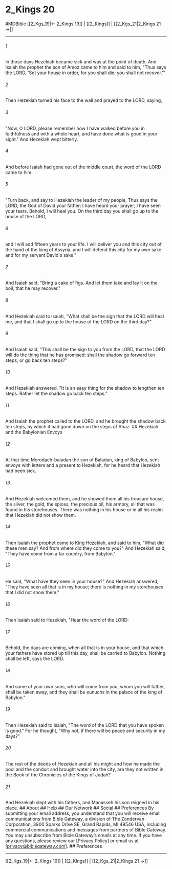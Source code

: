 # 2_Kings 20
#MDBible
[[2_Kgs_19|← 2_Kings 19]] | [[2_Kings]] | [[2_Kgs_21|2_Kings 21 →]]

***


###### 1 
In those days Hezekiah became sick and was at the point of death. And Isaiah the prophet the son of Amoz came to him and said to him, "Thus says the LORD, 'Set your house in order, for you shall die; you shall not recover.'" 

###### 2 
Then Hezekiah turned his face to the wall and prayed to the LORD, saying, 

###### 3 
"Now, O LORD, please remember how I have walked before you in faithfulness and with a whole heart, and have done what is good in your sight." And Hezekiah wept bitterly. 

###### 4 
And before Isaiah had gone out of the middle court, the word of the LORD came to him: 

###### 5 
"Turn back, and say to Hezekiah the leader of my people, Thus says the LORD, the God of David your father: I have heard your prayer; I have seen your tears. Behold, I will heal you. On the third day you shall go up to the house of the LORD, 

###### 6 
and I will add fifteen years to your life. I will deliver you and this city out of the hand of the king of Assyria, and I will defend this city for my own sake and for my servant David's sake." 

###### 7 
And Isaiah said, "Bring a cake of figs. And let them take and lay it on the boil, that he may recover." 

###### 8 
And Hezekiah said to Isaiah, "What shall be the sign that the LORD will heal me, and that I shall go up to the house of the LORD on the third day?" 

###### 9 
And Isaiah said, "This shall be the sign to you from the LORD, that the LORD will do the thing that he has promised: shall the shadow go forward ten steps, or go back ten steps?" 

###### 10 
And Hezekiah answered, "It is an easy thing for the shadow to lengthen ten steps. Rather let the shadow go back ten steps." 

###### 11 
And Isaiah the prophet called to the LORD, and he brought the shadow back ten steps, by which it had gone down on the steps of Ahaz. ## Hezekiah and the Babylonian Envoys 

###### 12 
At that time Merodach-baladan the son of Baladan, king of Babylon, sent envoys with letters and a present to Hezekiah, for he heard that Hezekiah had been sick. 

###### 13 
And Hezekiah welcomed them, and he showed them all his treasure house, the silver, the gold, the spices, the precious oil, his armory, all that was found in his storehouses. There was nothing in his house or in all his realm that Hezekiah did not show them. 

###### 14 
Then Isaiah the prophet came to King Hezekiah, and said to him, "What did these men say? And from where did they come to you?" And Hezekiah said, "They have come from a far country, from Babylon." 

###### 15 
He said, "What have they seen in your house?" And Hezekiah answered, "They have seen all that is in my house; there is nothing in my storehouses that I did not show them." 

###### 16 
Then Isaiah said to Hezekiah, "Hear the word of the LORD: 

###### 17 
Behold, the days are coming, when all that is in your house, and that which your fathers have stored up till this day, shall be carried to Babylon. Nothing shall be left, says the LORD. 

###### 18 
And some of your own sons, who will come from you, whom you will father, shall be taken away, and they shall be eunuchs in the palace of the king of Babylon." 

###### 19 
Then Hezekiah said to Isaiah, "The word of the LORD that you have spoken is good." For he thought, "Why not, if there will be peace and security in my days?" 

###### 20 
The rest of the deeds of Hezekiah and all his might and how he made the pool and the conduit and brought water into the city, are they not written in the Book of the Chronicles of the Kings of Judah? 

###### 21 
And Hezekiah slept with his fathers, and Manasseh his son reigned in his place. ## About ## Help ## Our Network ## Social ## Preferences By submitting your email address, you understand that you will receive email communications from Bible Gateway, a division of The Zondervan Corporation, 3900 Sparks Drive SE, Grand Rapids, MI 49546 USA, including commercial communications and messages from partners of Bible Gateway. You may unsubscribe from Bible Gateway&rsquo;s emails at any time. If you have any questions, please review our [Privacy Policy] or email us at [privacy@biblegateway.com]. ## Preferences

***

[[2_Kgs_19|← 2_Kings 19]] | [[2_Kings]] | [[2_Kgs_21|2_Kings 21 →]]
